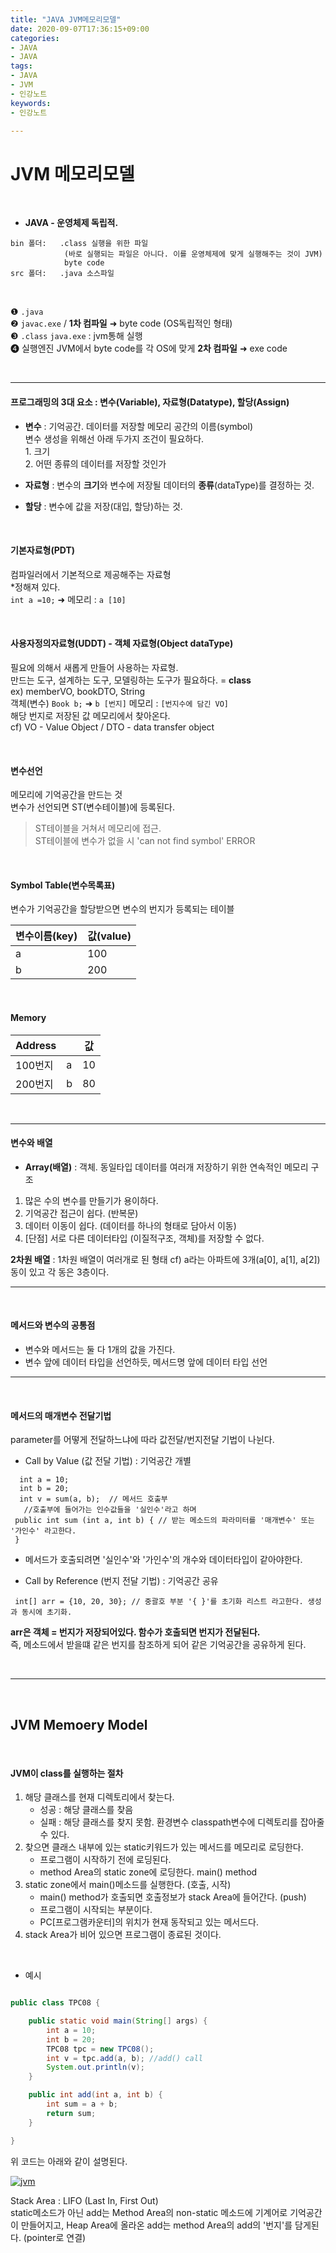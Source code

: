 ```yaml
---
title: "JAVA JVM메모리모델"
date: 2020-09-07T17:36:15+09:00
categories:
- JAVA
- JAVA
tags:
- JAVA
- JVM
- 인강노트
keywords:
- 인강노트

---
```


<!--more-->
# JVM 메모리모델




&nbsp;


- **JAVA - 운영체제 독립적.**

```
bin 폴더:   .class 실행을 위한 파일
            (바로 실행되는 파일은 아니다. 이를 운영체제에 맞게 실행해주는 것이 JVM) 
            byte code
src 폴더:   .java 소스파일
```
&nbsp;

&#10102; `.java`    
&#10103; `javac.exe` / **1차 컴파일** &#10140; byte code (OS독립적인 형태)   
&#10104; `.class`  `java.exe` : jvm통해 실행   
&#10105; 실행엔진 JVM에서 byte code를 각 OS에 맞게 **2차 컴파일** &#10140; exe code   

&nbsp;


-----


#### 프로그래밍의 3대 요소 : 변수(Variable), 자료형(Datatype), 할당(Assign)   

- **변수** : 기억공간. 데이터를 저장할 메모리 공간의 이름(symbol)   
            변수 생성을 위해선 아래 두가지 조건이 필요하다.   
                1. 크기   
                2. 어떤 종류의 데이터를 저장할 것인가  

- **자료형** : 변수의 **크기**와 변수에 저장될 데이터의 **종류**(dataType)를 결정하는 것.   

- **할당** : 변수에 값을 저장(대입, 할당)하는 것.   


&nbsp;

#### 기본자료형(PDT) 
컴파일러에서 기본적으로 제공해주는 자료형   
*정해져 있다.   
`int a =10;` &#10140; 메모리 : `a [10]`

&nbsp;

#### 사용자정의자료형(UDDT) - 객체 자료형(Object dataType)
필요에 의해서 새롭게 만들어 사용하는 자료형.    
만드는 도구, 설계하는 도구, 모델링하는 도구가 필요하다. = **class**   
ex) memberVO, bookDTO, String   
객체(변수) `Book b;` &#10140; `b [번지]` 메모리 : `[번지수에 담긴 VO]`    
해당 번지로 저장된 값 메모리에서 찾아온다.   
cf) VO - Value Object / DTO - data transfer object   

&nbsp;

#### 변수선언 
메모리에 기억공간을 만드는 것   
변수가 선언되면 ST(변수테이블)에 등록된다.

> ST테이블을 거쳐서 메모리에 접근.   
> ST테이블에 변수가 없을 시 'can not find symbol' ERROR

&nbsp;

#### Symbol Table(변수목록표)
변수가 기억공간을 할당받으면 변수의 번지가 등록되는 테이블   


| 변수이름(key) | 값(value) |
|--|--|
| a | 100 |
| b | 200 |

&nbsp;

#### Memory
| Address |  | 값 |
|--|--|--|
| 100번지 | a | 10 |
| 200번지 | b | 80 |



&nbsp;

------

#### 변수와 배열

- **Array(배열)** : 객체. 동일타입 데이터를 여러개 저장하기 위한 연속적인 메모리 구조   
1. 많은 수의 변수를 만들기가 용이하다.
2. 기억공간 접근이 쉽다. (반복문)
3. 데이터 이동이 쉽다. (데이터를 하나의 형태로 담아서 이동)
4. [단점] 서로 다른 데이터타입 (이질적구조, 객체)를 저장할 수 없다.

**2차원 배열** : 1차원 배열이 여러개로 된 형태
cf) a라는 아파트에 3개(a[0], a[1], a[2])동이 있고 각 동은 3층이다.

-----

&nbsp;

#### 메서드와 변수의 공통점


- 변수와 메서드는 둘 다 1개의 값을 가진다.
- 변수 앞에 데이터 타입을 선언하듯, 메서드명 앞에 데이터 타입 선언

-----

&nbsp;

#### 메서드의 매개변수 전달기법

parameter를 어떻게 전달하느냐에 따라 값전달/번지전달 기법이 나뉜다.


- Call by Value (값 전달 기법) : 기억공간 개별
```
  int a = 10;
  int b = 20;
  int v = sum(a, b);  // 메서드 호출부
   //호출부에 들어가는 인수값들을 '실인수'라고 하며
 public int sum (int a, int b) { // 받는 메소드의 파라미터를 '매개변수' 또는 '가인수' 라고한다.
 }
```
 - 메서드가 호출되려면 '실인수'와 '가인수'의 개수와 데이터타입이 같아야한다.



- Call by Reference (번지 전달 기법) : 기억공간 공유
```
 int[] arr = {10, 20, 30}; // 중괄호 부분 '{ }'를 초기화 리스트 라고한다. 생성과 동시에 초기화.
```

 **arr은 객체 = 번지가 저장되어있다. 함수가 호출되면 번지가 전달된다.**   
 즉, 메소드에서 받을떄 같은 번지를 참조하게 되어 같은 기억공간을 공유하게 된다.   


&nbsp;

 -----

&nbsp;

## JVM Memoery Model


&nbsp;

#### JVM이 class를 실행하는 절차

1. 해당 클래스를 현재 디렉토리에서 찾는다.
    - 성공 : 해당 클래스를 찾음
    - 실패 : 해당 클래스를 찾지 못함. 환경변수 classpath변수에 디렉토리를 잡아줄 수 있다. 
2. 찾으면 클래스 내부에 있는 static키워드가 있는 메서드를 메모리로 로딩한다.
    - 프로그램이 시작하기 전에 로딩된다.
    - method Area의 static zone에 로딩한다. main() method
3. static zone에서 main()메소드를 실행한다. (호출, 시작)
    - main() method가 호출되면 호출정보가 stack Area에 들어간다. (push)
    - 프로그램이 시작되는 부분이다. 
    - PC[프로그램카운터]의 위치가 현재 동작되고 있는 메서드다.
4. stack Area가 비어 있으면 프로그램이 종료된 것이다.

&nbsp;

- 예시
```java

public class TPC08 {

    public static void main(String[] args) {
        int a = 10;
        int b = 20;
        TPC08 tpc = new TPC08();
        int v = tpc.add(a, b); //add() call
        System.out.println(v);
    }

    public int add(int a, int b) {
        int sum = a + b;
        return sum;
    }

}

```
위 코드는 아래와 같이 설명된다.

[![jvm](https://user-images.githubusercontent.com/28701069/93017720-d8282380-f605-11ea-8048-c9ad2719b7cf.PNG)](https://user-images.githubusercontent.com/28701069/93017720-d8282380-f605-11ea-8048-c9ad2719b7cf.PNG)

Stack Area : LIFO (Last In, First Out)   
static메소드가 아닌 add는 Method Area의 non-static 메소드에 기계어로 기억공간이 만들어지고, Heap Area에 올라온 add는 method Area의 add의 '번지'를 담게된다. (pointer로 연결)